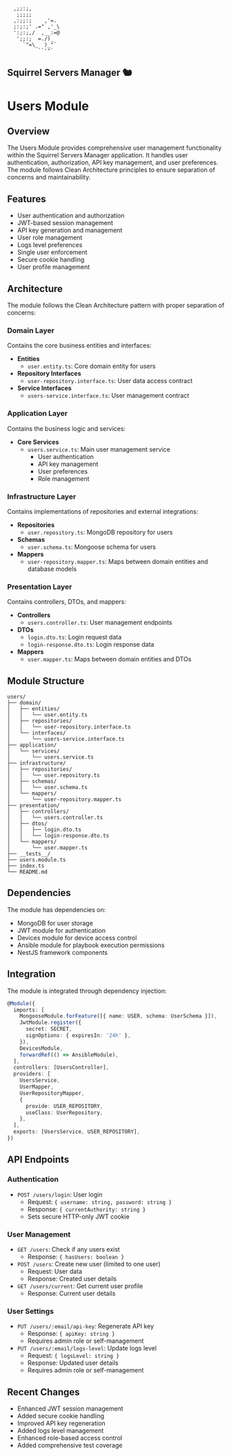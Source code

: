 ```ascii
  ,;;:;,
   ;;;;;
  ,:;;:;    ,'=.
  ;:;:;' .=" ,'_\
  ':;:;,/  ,__:=@
   ';;:;  =./)_
     `"=\_  )_"`
          ``'"`
```
Squirrel Servers Manager 🐿️
---
# Users Module

## Overview

The Users Module provides comprehensive user management functionality within the Squirrel Servers Manager application. It handles user authentication, authorization, API key management, and user preferences. The module follows Clean Architecture principles to ensure separation of concerns and maintainability.

## Features

- User authentication and authorization
- JWT-based session management
- API key generation and management
- User role management
- Logs level preferences
- Single user enforcement
- Secure cookie handling
- User profile management

## Architecture

The module follows the Clean Architecture pattern with proper separation of concerns:

### Domain Layer

Contains the core business entities and interfaces:

- **Entities**
  - `user.entity.ts`: Core domain entity for users
- **Repository Interfaces**
  - `user-repository.interface.ts`: User data access contract
- **Service Interfaces**
  - `users-service.interface.ts`: User management contract

### Application Layer

Contains the business logic and services:

- **Core Services**
  - `users.service.ts`: Main user management service
    - User authentication
    - API key management
    - User preferences
    - Role management

### Infrastructure Layer

Contains implementations of repositories and external integrations:

- **Repositories**
  - `user.repository.ts`: MongoDB repository for users
- **Schemas**
  - `user.schema.ts`: Mongoose schema for users
- **Mappers**
  - `user-repository.mapper.ts`: Maps between domain entities and database models

### Presentation Layer

Contains controllers, DTOs, and mappers:

- **Controllers**
  - `users.controller.ts`: User management endpoints
- **DTOs**
  - `login.dto.ts`: Login request data
  - `login-response.dto.ts`: Login response data
- **Mappers**
  - `user.mapper.ts`: Maps between domain entities and DTOs

## Module Structure

```
users/
├── domain/
│   ├── entities/
│   │   └── user.entity.ts
│   ├── repositories/
│   │   └── user-repository.interface.ts
│   └── interfaces/
│       └── users-service.interface.ts
├── application/
│   └── services/
│       └── users.service.ts
├── infrastructure/
│   ├── repositories/
│   │   └── user.repository.ts
│   ├── schemas/
│   │   └── user.schema.ts
│   └── mappers/
│       └── user-repository.mapper.ts
├── presentation/
│   ├── controllers/
│   │   └── users.controller.ts
│   ├── dtos/
│   │   ├── login.dto.ts
│   │   └── login-response.dto.ts
│   └── mappers/
│       └── user.mapper.ts
├── __tests__/
├── users.module.ts
├── index.ts
└── README.md
```

## Dependencies

The module has dependencies on:

- MongoDB for user storage
- JWT module for authentication
- Devices module for device access control
- Ansible module for playbook execution permissions
- NestJS framework components

## Integration

The module is integrated through dependency injection:

```typescript
@Module({
  imports: [
    MongooseModule.forFeature([{ name: USER, schema: UserSchema }]),
    JwtModule.register({
      secret: SECRET,
      signOptions: { expiresIn: '24h' },
    }),
    DevicesModule,
    forwardRef(() => AnsibleModule),
  ],
  controllers: [UsersController],
  providers: [
    UsersService,
    UserMapper,
    UserRepositoryMapper,
    {
      provide: USER_REPOSITORY,
      useClass: UserRepository,
    },
  ],
  exports: [UsersService, USER_REPOSITORY],
})
```

## API Endpoints

### Authentication

- `POST /users/login`: User login
  - Request: `{ username: string, password: string }`
  - Response: `{ currentAuthority: string }`
  - Sets secure HTTP-only JWT cookie

### User Management

- `GET /users`: Check if any users exist
  - Response: `{ hasUsers: boolean }`
- `POST /users`: Create new user (limited to one user)
  - Request: User data
  - Response: Created user details
- `GET /users/current`: Get current user profile
  - Response: Current user details

### User Settings

- `PUT /users/:email/api-key`: Regenerate API key
  - Response: `{ apiKey: string }`
  - Requires admin role or self-management
- `PUT /users/:email/logs-level`: Update logs level
  - Request: `{ logsLevel: string }`
  - Response: Updated user details
  - Requires admin role or self-management

## Recent Changes

- Enhanced JWT session management
- Added secure cookie handling
- Improved API key regeneration
- Added logs level management
- Enhanced role-based access control
- Added comprehensive test coverage 